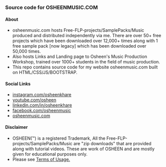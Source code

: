 ### Source code for OSHEENMUSIC.COM

#### About

* osheenmusic.com hosts Free-FLP-projects/SamplePacks/Music produced and distributed independently via me. There are over 50+ free projects which have been downloaded over 12,000+ times along with 1 free sample pack [now legacy] which has been downloaded over 50,000 times.
* Also hosts Links and Landing page to Osheen's Music Production Workshop, trained over 1000+ students in the field of music production.
* This repo contains source code for my website osheenmusic.com built on HTML/CSS/JS/BOOTSTRAP. 

#### Social Links

* [instagram.com/osheenkhare](https://www.instagram.com/osheenkhare)
* [youtube.com/osheen](https://www.youtube.com/osheen)
* [linkedin.com/in/osheenkhare](https://www.linkedin.com/in/osheenkhare)
* [facebook.com/osheenmusic](https://www.facebook.com/osheenmusic)
* [osheenmusic.com](https://www.osheenmusic.com)

#### Disclaimer

* OSHEEN(™) is a registered Trademark, All the Free-FLP-projects/SamplePacks/Music are "zip downloads" that are provided along with tutorial videos. These are work of OSHEEN and are mostly given for educational purposes only.
* Please see [Terms of Usage.](https://www.osheenmusic.com/usage) 

